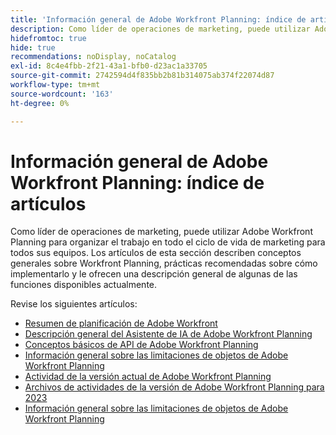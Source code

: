 ```yaml
---
title: 'Información general de Adobe Workfront Planning: índice de artículos'
description: Como líder de operaciones de marketing, puede utilizar Adobe Workfront Planning para organizar el trabajo en todo el ciclo de vida de marketing para todos sus equipos. Los artículos de esta sección describen conceptos generales sobre Workfront Planning, prácticas recomendadas sobre cómo implementarlo y le ofrecen una descripción general de algunas de las funciones disponibles actualmente.
hidefromtoc: true
hide: true
recommendations: noDisplay, noCatalog
exl-id: 8c4e4fbb-2f21-43a1-bfb0-d23ac1a33705
source-git-commit: 2742594d4f835bb2b81b314075ab374f22074d87
workflow-type: tm+mt
source-wordcount: '163'
ht-degree: 0%

---
```


# Información general de Adobe Workfront Planning: índice de artículos

Como líder de operaciones de marketing, puede utilizar Adobe Workfront Planning para organizar el trabajo en todo el ciclo de vida de marketing para todos sus equipos. Los artículos de esta sección describen conceptos generales sobre Workfront Planning, prácticas recomendadas sobre cómo implementarlo y le ofrecen una descripción general de algunas de las funciones disponibles actualmente.

Revise los siguientes artículos:

* [Resumen de planificación de Adobe Workfront](/help/quicksilver/planning/general/planning-overview.md)
* [Descripción general del Asistente de IA de Adobe Workfront Planning](/help/quicksilver/planning/general/planning-ai-assistant-overview.md)
* [Conceptos básicos de API de Adobe Workfront Planning](/help/quicksilver/planning/general/planning-api-basics.md)
* [Información general sobre las limitaciones de objetos de Adobe Workfront Planning](/help/quicksilver/planning/general/limitations-overview.md)
* [Actividad de la versión actual de Adobe Workfront Planning](/help/quicksilver/planning/general/release-activity.md)
* [Archivos de actividades de la versión de Adobe Workfront Planning para 2023](/help/quicksilver/planning/general/release-activity-archives-2023.md)
* [Información general sobre las limitaciones de objetos de Adobe Workfront Planning](/help/quicksilver/planning/general/limitations-overview.md)



